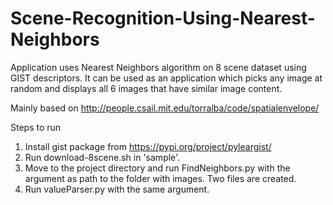 # Scene-Recognition-Using-Nearest-Neighbors
Application uses Nearest Neighbors algorithm on 8 scene dataset using GIST descriptors. It can be used as an application which picks any image at random and displays all 6 images that have similar image content. 

Mainly based on http://people.csail.mit.edu/torralba/code/spatialenvelope/

Steps to run
1. Install gist package from https://pypi.org/project/pyleargist/
2. Run download-8scene.sh in 'sample'.
3. Move to the project directory and run FindNeighbors.py with the argument as path to the folder with images. Two files are created.
4. Run valueParser.py with the same argument.

